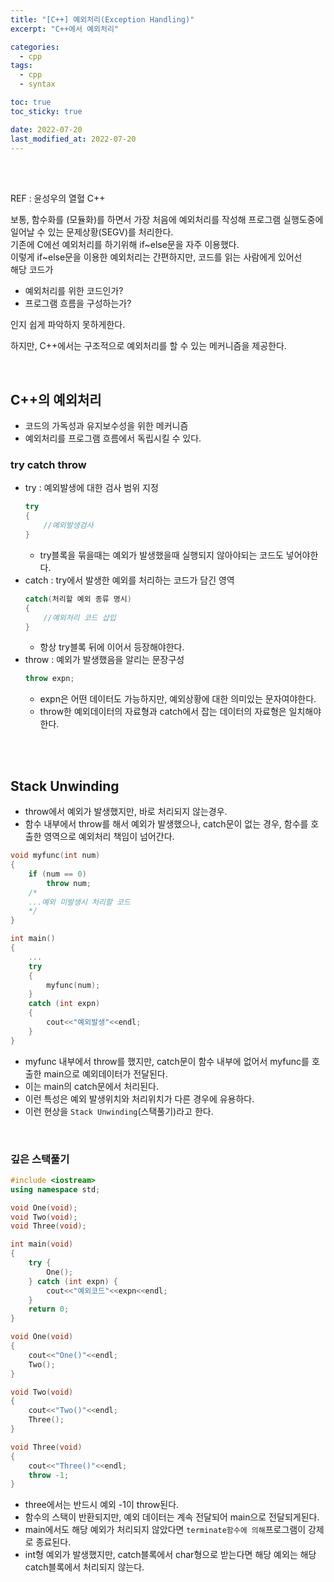 ```yaml
---
title: "[C++] 예외처리(Exception Handling)"
excerpt: "C++에서 예외처리"

categories:
  - cpp
tags:
  - cpp
  - syntax

toc: true
toc_sticky: true

date: 2022-07-20
last_modified_at: 2022-07-20
---
```


<br>
<br>

REF : 윤성우의 열혈 C++

보통, 함수화를 (모듈화)를 하면서 가장 처음에 예외처리를 작성해 프로그램 실행도중에 일어날 수 있는 문제상황(SEGV)를 처리한다.  
기존에 C에선 예외처리를 하기위해 if~else문을 자주 이용했다.  
이렇게 if~else문을 이용한 예외처리는 간편하지만, 코드를 읽는 사람에게 있어선  
해당 코드가  

- 예외처리를 위한 코드인가?
- 프로그램 흐름을 구성하는가?

인지 쉽게 파악하지 못하게한다.  

하지만, C++에서는 구조적으로 예외처리를 할 수 있는 메커니즘을 제공한다.  


<br>

## C++의 예외처리

- 코드의 가독성과 유지보수성을 위한 메커니즘
- 예외처리를 프로그램 흐름에서 독립시킬 수 있다.

### try catch throw

- try   : 예외발생에 대한 검사 범위 지정
	```cpp
	try
	{
		//예외발생검사
	}
	```
	- try블록을 묶을때는 예외가 발생했을때 실행되지 않아야되는 코드도 넣어야한다.
- catch : try에서 발생한 예외를 처리하는 코드가 담긴 영역
	```cpp
	catch(처리할 예외 종류 명시)
	{
		//예외처리 코드 삽입
	}
	```
	- 항상 try블록 뒤에 이어서 등장해야한다.
- throw : 예외가 발생했음을 알리는 문장구성
	```cpp
	throw expn;
	```
	- expn은 어떤 데이터도 가능하지만, 예외상황에 대한 의미있는 문자여야한다.
	- throw한 예외데이터의 자료형과 catch에서 잡는 데이터의 자료형은 일치해야한다.


<br>
<br>


## Stack Unwinding

- throw에서 예외가 발생했지만, 바로 처리되지 않는경우.
- 함수 내부에서 throw를 해서 예외가 발생했으나, catch문이 없는 경우, 함수를 호출한 영역으로 예외처리 책임이 넘어간다.

```cpp
void myfunc(int num)
{
	if (num == 0)
		throw num;
	/*
	...예외 미발생시 처리할 코드
	*/
}

int main()
{
	...
	try
	{
		myfunc(num);
	}
	catch (int expn)
	{
		cout<<"예외발생"<<endl;
	}
}
```

- myfunc 내부에서 throw를 했지만, catch문이 함수 내부에 없어서 myfunc를 호출한 main으로 예외데이터가 전달된다.
- 이는 main의 catch문에서 처리된다.
- 이런 특성은 예외 발생위치와 처리위치가 다른 경우에 유용하다.
- 이런 현상을 `Stack Unwinding`(스택풀기)라고 한다.

<br>

### 깊은 스택풀기

```cpp
#include <iostream>
using namespace std;

void One(void);
void Two(void);
void Three(void);

int main(void)
{
	try {
		One();
	} catch (int expn) {
		cout<<"예외코드"<<expn<<endl;
	}
	return 0;
}

void One(void)
{
	cout<<"One()"<<endl;
	Two();
}

void Two(void)
{
	cout<<"Two()"<<endl;
	Three();
}

void Three(void)
{
	cout<<"Three()"<<endl;
	throw -1;
}
```

- three에서는 반드시 예외 -1이 throw된다.
- 함수의 스택이 반환되지만, 예외 데이터는 계속 전달되어 main으로 전달되게된다.
- main에서도 해당 예외가 처리되지 않았다면 `terminate함수에 의해`프로그램이 강제로 종료된다.
- int형 예외가 발생했지만, catch블록에서 char형으로 받는다면 해당 예외는 해당 catch블록에서 처리되지 않는다.

<br>

